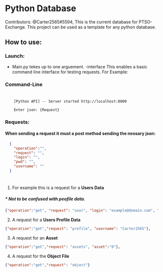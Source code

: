 
# Python Database

 Contributors: @Carter2565#5594, 
 This is the current database for PTSO-Exchange.
 This project can be used as a template for any python database.

## How to use:
### Launch:
*   Main.py tekes up to one arguement.
      -interface
        This enables a basic command line interface for testing requests.  For Example:
        
###       Command-Line
#
        [Python API] -- Server started http://localhost:8000

        Enter json: {Request}
        

###  Requests:
####  When sending a request it must a post method sending the nessary json:
```json
  { 
    "operation":"",
    "request": "",
    "login": "",
    "pwd": "",
    "username": ""
  }
```
#
1. For example this is a request for a __Users Data__
##### *  Not to be confused with __peofile data.__
  ```json
  {"operation":"get", "request": "user", "login": "example@domain.com", "pwd": "098f6bcd4621d373cade4e832627b4f6"},
  ``` 
2. A request for a __Users Profile Data__
  ```json
  {"operation":"get","request": "profile", "username": "Carter2565"},
  ```
3. A request for an __Asset__
  ```json
  {"operation":"get","request": "assets", "asset":"0"},
  ```
4. A request for the __Object File__
  ```json
  {"operation":"get","request": "object"}
  ```
